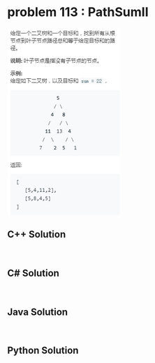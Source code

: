 
# problem 113 : PathSumII

<img src="https://github.com/Peefy/PeefyLeetCode/blob/master/doc/101-200/113.PathSumII/problem.png"/>

## C++ Solution

```c++



```

## C# Solution

```csharp



```

## Java Solution

```java



```

## Python Solution

```python



```


